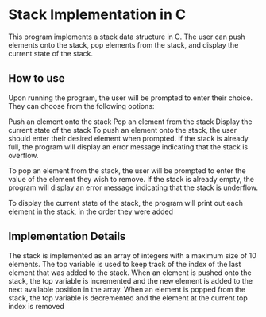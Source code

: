
# Stack Implementation in C



This program implements a stack data structure in C. The user can push elements onto the stack, pop elements from the stack, and display the current state of the stack.




## How to use



Upon running the program, the user will be prompted to enter their choice. They can choose from the following options:

Push an element onto the stack
Pop an element from the stack
Display the current state of the stack
To push an element onto the stack, the user should enter their desired element when prompted. If the stack is already full, the program will display an error message indicating that the stack is overflow.

To pop an element from the stack, the user will be prompted to enter the value of the element they wish to remove. If the stack is already empty, the program will display an error message indicating that the stack is underflow.

To display the current state of the stack, the program will print out each element in the stack, in the order they were added

## Implementation Details


The stack is implemented as an array of integers with a maximum size of 10 elements. The top variable is used to keep track of the index of the last element that was added to the stack. When an element is pushed onto the stack, the top variable is incremented and the new element is added to the next available position in the array. When an element is popped from the stack, the top variable is decremented and the element at the current top index is removed